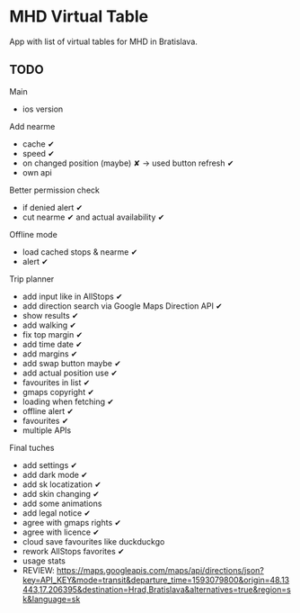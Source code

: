 # MHD Virtual Table

App with list of virtual tables for MHD in Bratislava.

## TODO

Main

- ios version

Add nearme

- cache ✔
- speed ✔
- on changed position (maybe) ✘ -> used button refresh ✔
- own api

Better permission check

- if denied alert ✔
- cut nearme ✔ and actual availability ✔

Offline mode

- load cached stops & nearme ✔
- alert ✔

Trip planner

- add input like in AllStops ✔
- add direction search via Google Maps Direction API ✔
- show results ✔
- add walking ✔
- fix top margin ✔
- add time date ✔
- add margins ✔
- add swap button maybe ✔
- add actual position use ✔
- favourites in list ✔
- gmaps copyright ✔
- loading when fetching ✔
- offline alert ✔
- favourites ✔
- multiple APIs

Final tuches

- add settings ✔
- add dark mode ✔
- add sk locatization ✔
- add skin changing ✔
- add some animations
- add legal notice ✔
- agree with gmaps rights ✔
- agree with licence ✔
- cloud save favourites like duckduckgo
- rework AllStops favorites ✔
- usage stats
- REVIEW: <https://maps.googleapis.com/maps/api/directions/json?key=API_KEY&mode=transit&departure_time=1593079800&origin=48.13443,17.206395&destination=Hrad,Bratislava&alternatives=true&region=sk&language=sk>
